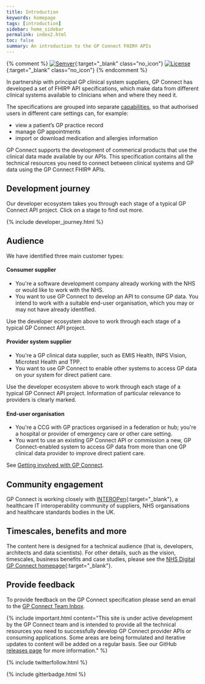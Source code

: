 ```yaml
---
title: Introduction
keywords: homepage
tags: [introduction]
sidebar: home_sidebar
permalink: index2.html
toc: false
summary: An introduction to the GP Connect FHIR® APIs
---
```


{% comment %}
[![Semver](http://img.shields.io/badge/semver-2.0.0-yellow.svg)](http://semver.org/spec/v2.0.0.html){:target="_blank" class="no_icon"} [![License](http://img.shields.io/:license-apache2-blue.svg)](http://www.apache.org/licenses/LICENSE-2.0.html){:target="_blank" class="no_icon"} 
{% endcomment %}

In partnership with principal GP clinical system suppliers, GP Connect has developed a set of FHIR&reg; API specifications, which make data from different clinical systems available to clinicians when and where they need it.

The specifications are grouped into separate [capabilities](/overview_priority_capabilities.html), so that authorised users in different care settings can, for example:  

* view a patient’s GP practice record
*	manage GP appointments
* import or download medication and allergies information

GP Connect supports the development of commerical products that use the clinical data made available by our APIs. This specification contains all the technical resources you need to connect between clinical systems and GP data using the GP Connect FHIR® APIs.

## Development journey ##

Our developer ecosystem takes you through each stage of a typical GP Connect API project. Click on a stage to find out more.

{% include developer_journey.html %}

## Audience ##
We have identified three main customer types:

#### Consumer supplier ####
*	You're a software development company already working with the NHS or would like to work with the NHS.
*	You want to use GP Connect to develop an API to consume GP data. You intend to work with a suitable end-user organisation, which you may or may not have already identified.

Use the developer ecosystem above to work through each stage of a typical GP Connect API project.

#### Provider system supplier ####
*	You're a GP clinical data supplier, such as EMIS Health, INPS Vision, Microtest Health and TPP.
*	You want to use GP Connect to enable other systems to access GP data on your system for direct patient care.

Use the developer ecosystem above to work through each stage of a typical GP Connect API project. Information of particular relevance to providers is clearly marked.

#### End-user organisation ####
*	You're a CCG with GP practices organised in a federation or hub; you're a hospital or provider of emergency care or other care setting.
*	You want to use an existing GP Connect API or commission a new, GP Connect-enabled system to access GP data from more than one GP clinical data provider to improve direct patient care.

See [Getting involved with GP Connect](https://digital.nhs.uk/services/gp-connect/getting-involved-with-gp-connect#information-for-commissioning-or-end-user-organisations).

## Community engagement ##
GP Connect is working closely with [INTEROPen](http://www.interopen.org/){:target="_blank"}, a healthcare IT interoperability community of suppliers, NHS organisations and healthcare standards bodies in the UK.

## Timescales, benefits and more
The content here is designed for a technical audience (that is, developers, architects and data scientists). For other details, such as the vision, timescales, business benefits and case studies, please see the [NHS Digital GP Connect homepage](https://digital.nhs.uk/article/1275/GP-Connect){:target="_blank"}.

## Provide feedback ##
To provide feedback on the GP Connect specification please send an email to the [GP Connect Team Inbox](mailto://gpconnect@nhs.net).

{% include important.html content="This site is under active development by the GP Connect team and is intended to provide all the technical resources you need to successfully develop GP Connect provider APIs or consuming applications. Some areas are being formulated and iterative updates to content will be added on a regular basis. See our GitHub [releases page](https://github.com/nhsconnect/gpconnect/releases) for more information." %}

{% include twitterfollow.html %}

{% include gitterbadge.html %}
